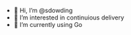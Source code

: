 - 👋 Hi, I’m @sdowding
- 👀 I’m interested in continuious delivery
- 🌱 I’m currently using Go

<!---
sdowding/sdowding is a ✨ special ✨ repository because its `README.md` (this file) appears on your GitHub profile.
You can click the Preview link to take a look at your changes.
--->
